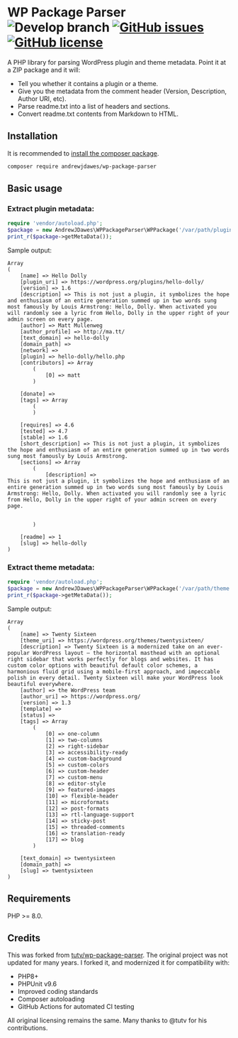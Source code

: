 # WP Package Parser ![Develop branch](https://github.com/AndrewJDawes/wp-package-parser/actions/workflows/ci.yml/badge.svg?branch=develop) [![GitHub issues](https://img.shields.io/github/issues/AndrewJDawes/wp-package-parser.svg)](https://github.com/AndrewJDawes/wp-package-parser/issues) [![GitHub license](https://img.shields.io/badge/license-MIT-blue.svg)](https://raw.githubusercontent.com/AndrewJDawes/wp-package-parser/master/LICENSE)

A PHP library for parsing WordPress plugin and theme metadata. Point it at a ZIP package and it will:

-   Tell you whether it contains a plugin or a theme.
-   Give you the metadata from the comment header (Version, Description, Author URI, etc).
-   Parse readme.txt into a list of headers and sections.
-   Convert readme.txt contents from Markdown to HTML.

## Installation

It is recommended to [install the composer package](https://packagist.org/packages/andrewjdawes/wp-package-parser).

```sh
composer require andrewjdawes/wp-package-parser
```

## Basic usage

### Extract plugin metadata:

```php
require 'vendor/autoload.php';
$package = new AndrewJDawes\WPPackageParser\WPPackage('/var/path/plugin.zip');
print_r($package->getMetaData());
```

Sample output:

```
Array
(
    [name] => Hello Dolly
    [plugin_uri] => https://wordpress.org/plugins/hello-dolly/
    [version] => 1.6
    [description] => This is not just a plugin, it symbolizes the hope and enthusiasm of an entire generation summed up in two words sung most famously by Louis Armstrong: Hello, Dolly. When activated you will randomly see a lyric from Hello, Dolly in the upper right of your admin screen on every page.
    [author] => Matt Mullenweg
    [author_profile] => http://ma.tt/
    [text_domain] => hello-dolly
    [domain_path] =>
    [network] =>
    [plugin] => hello-dolly/hello.php
    [contributors] => Array
        (
            [0] => matt
        )

    [donate] =>
    [tags] => Array
        (
        )

    [requires] => 4.6
    [tested] => 4.7
    [stable] => 1.6
    [short_description] => This is not just a plugin, it symbolizes the hope and enthusiasm of an entire generation summed up in two words sung most famously by Louis Armstrong.
    [sections] => Array
        (
            [description] =>
This is not just a plugin, it symbolizes the hope and enthusiasm of an entire generation summed up in two words sung most famously by Louis Armstrong: Hello, Dolly. When activated you will randomly see a lyric from Hello, Dolly in the upper right of your admin screen on every page.


        )

    [readme] => 1
    [slug] => hello-dolly
)
```

### Extract theme metadata:

```php
require 'vendor/autoload.php';
$package = new AndrewJDawes\WPPackageParser\WPPackage('/var/path/theme.zip');
print_r($package->getMetaData());
```

Sample output:

```
Array
(
    [name] => Twenty Sixteen
    [theme_uri] => https://wordpress.org/themes/twentysixteen/
    [description] => Twenty Sixteen is a modernized take on an ever-popular WordPress layout — the horizontal masthead with an optional right sidebar that works perfectly for blogs and websites. It has custom color options with beautiful default color schemes, a harmonious fluid grid using a mobile-first approach, and impeccable polish in every detail. Twenty Sixteen will make your WordPress look beautiful everywhere.
    [author] => the WordPress team
    [author_uri] => https://wordpress.org/
    [version] => 1.3
    [template] =>
    [status] =>
    [tags] => Array
        (
            [0] => one-column
            [1] => two-columns
            [2] => right-sidebar
            [3] => accessibility-ready
            [4] => custom-background
            [5] => custom-colors
            [6] => custom-header
            [7] => custom-menu
            [8] => editor-style
            [9] => featured-images
            [10] => flexible-header
            [11] => microformats
            [12] => post-formats
            [13] => rtl-language-support
            [14] => sticky-post
            [15] => threaded-comments
            [16] => translation-ready
            [17] => blog
        )

    [text_domain] => twentysixteen
    [domain_path] =>
    [slug] => twentysixteen
)
```

## Requirements

PHP >= 8.0.

## Credits

This was forked from [tutv/wp-package-parser](https://github.com/tutv/wp-package-parser). The original project was not updated for many years. I forked it, and modernized it for compatibility with:

-   PHP8+
-   PHPUnit v9.6
-   Improved coding standards
-   Composer autoloading
-   GitHub Actions for automated CI testing

All original licensing remains the same. Many thanks to @tutv for his contributions.
